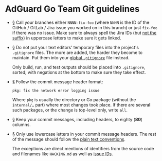  #  AdGuard Go Team Git guidelines

 *  <a href="#li-b085c724" id="li-b085c724" name="li-b085c724">§</a>
    Call your branches either `NNNN-fix-foo` (where `NNNN` is the ID of the
    GitHub / GitLab / Jira issue you worked on in this branch) or just `fix-foo`
    if there was no issue. Make sure to always spell the Jira IDs (but [not the
    suffix][low]) in uppercase letters to make sure it gets linked.

 *  <a href="#li-6ff49977" id="li-6ff49977" name="li-6ff49977">§</a>
    Do not put your text editors' temporary files into the project's
    `.gitignore` files. The more are added, the harder they become to maintain.
    Put them into your [global `.gitignore`][ignore] file instead.

    Only build, run, and test outputs should be placed into `.gitignore`,
    sorted, with negations at the bottom to make sure they take effect.

 *  <a href="#li-afc0d56c" id="li-afc0d56c" name="li-afc0d56c">§</a>
    Follow the commit message header format:

    ```none
    pkg: fix the network error logging issue
    ```

    Where `pkg` is usually the directory or Go package (without the
    `internal/…` part) where most changes took place. If there are several such
    packages, or the change is top-level only, write `all`.

 *  <a href="#li-ebd6a188" id="li-ebd6a188" name="li-ebd6a188">§</a>
    Keep your commit messages, including headers, to eighty (**80**) columns.

 *  <a href="#li-b5f7773a" id="li-b5f7773a" name="li-b5f7773a">§</a>
    Only use lowercase letters in your commit message headers. The rest of the
    message should follow the [plain text conventions][text].

    The exceptions are direct mentions of identifiers from the source code and
    filenames like `HACKING.md` as well as [issue IDs][jira].

[ignore]: https://stackoverflow.com/a/7335487/1892060.
[jira]:   #li-b085c724
[low]:    #li-b5f7773a
[text]:   Text.md
